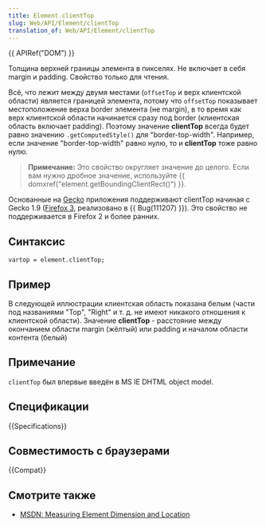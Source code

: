 ```yaml
---
title: Element.clientTop
slug: Web/API/Element/clientTop
translation_of: Web/API/Element/clientTop
---
```


{{ APIRef("DOM") }}

Толщина верхней границы элемента в пикселях. Не включает в себя margin и padding. Свойство только для чтения.

Всё, что лежит между двумя местами (`offsetTop` и верх клиентской области) является границей элемента, потому что `offsetTop` показывает местоположение верха border элемента (не margin), в то время как верх клиентской области начинается сразу под border (клиентская область включает padding). Поэтому значение **clientTop** всегда будет равно значению `.getComputedStyle()` для "border-top-width". Например, если значение "border-top-width" равно нулю, то и **clientTop** тоже равно нулю.

> **Примечание:** Это свойство округляет значение до целого. Если вам нужно дробное значение, используйте {{ domxref("element.getBoundingClientRect()") }}.

Основанные на [Gecko](en/Gecko) приложения поддерживают clientTop начиная с Gecko 1.9 ([Firefox 3](en/Firefox_3), реализовано в {{ Bug(111207) }}). Это свойство не поддерживается в Firefox 2 и более ранних.

## Синтаксис

```
vartop = element.clientTop;
```

## Пример

В следующей иллюстрации клиентская область показана белым (части под названиями "Top", "Right" и т. д. не имеют никакого отношения к клиентской области). Значение **clientTop** - расстояние между окончанием области margin (жёлтый) или padding и началом области контента (белый)

## Примечание

`clientTop` был впервые введён в MS IE DHTML object model.

## Спецификации

{{Specifications}}

## Совместимость с браузерами

{{Compat}}

## Смотрите также

- [MSDN: Measuring Element Dimension and Location](<https://docs.microsoft.com/en-us/previous-versions//hh781509(v=vs.85)>)
